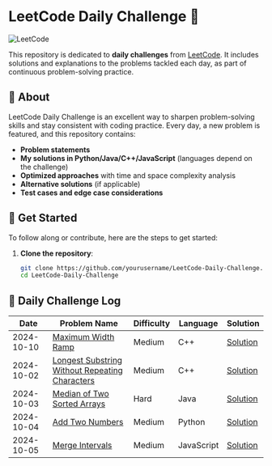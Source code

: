 # LeetCode Daily Challenge 🚀

![LeetCode](https://upload.wikimedia.org/wikipedia/commons/1/19/LeetCode_logo_black.png)

This repository is dedicated to **daily challenges** from [LeetCode](https://leetcode.com/). It includes solutions and explanations to the problems tackled each day, as part of continuous problem-solving practice. 

## 📝 About

LeetCode Daily Challenge is an excellent way to sharpen problem-solving skills and stay consistent with coding practice. Every day, a new problem is featured, and this repository contains:

- **Problem statements**
- **My solutions in Python/Java/C++/JavaScript** (languages depend on the challenge)
- **Optimized approaches** with time and space complexity analysis
- **Alternative solutions** (if applicable)
- **Test cases and edge case considerations**

## 🚀 Get Started

To follow along or contribute, here are the steps to get started:

1. **Clone the repository**:
   ```bash
   git clone https://github.com/yourusername/LeetCode-Daily-Challenge.git
   cd LeetCode-Daily-Challenge

## 📅 Daily Challenge Log

| Date       | Problem Name                                                                                                     | Difficulty | Language   | Solution                                                   |
|------------|------------------------------------------------------------------------------------------------------------------|------------|------------|------------------------------------------------------------|
| 2024-10-10 | [Maximum Width Ramp](https://leetcode.com/problems/maximum-width-ramp/description/)                                                                | Medium       | C++     | [Solution](/2024-10/maximum-width-ramp.cpp)                         |
| 2024-10-02 | [Longest Substring Without Repeating Characters](https://leetcode.com/problems/longest-substring-without-repeating-characters/) | Medium     | C++        | [Solution](./solutions/longest_substring.cpp)               |
| 2024-10-03 | [Median of Two Sorted Arrays](https://leetcode.com/problems/median-of-two-sorted-arrays/)                        | Hard       | Java       | [Solution](./solutions/median_of_two_sorted_arrays.java)    |
| 2024-10-04 | [Add Two Numbers](https://leetcode.com/problems/add-two-numbers/)                                                | Medium     | Python     | [Solution](./solutions/add_two_numbers.py)                 |
| 2024-10-05 | [Merge Intervals](https://leetcode.com/problems/merge-intervals/)                                                | Medium     | JavaScript | [Solution](./solutions/merge_intervals.js)                 |
